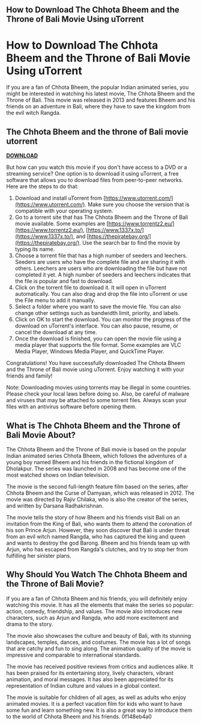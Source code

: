 ## How to Download The Chhota Bheem and the Throne of Bali Movie Using uTorrent

  
# How to Download The Chhota Bheem and the Throne of Bali Movie Using uTorrent
  
If you are a fan of Chhota Bheem, the popular Indian animated series, you might be interested in watching his latest movie, The Chhota Bheem and the Throne of Bali. This movie was released in 2013 and features Bheem and his friends on an adventure in Bali, where they have to save the kingdom from the evil witch Rangda.
 
## The Chhota Bheem and the throne of Bali movie utorrent


[**DOWNLOAD**](https://www.google.com/url?q=https%3A%2F%2Fbyltly.com%2F2tKFvc&sa=D&sntz=1&usg=AOvVaw3bSCJH1e6GaLgW4C2T70AH)

  
But how can you watch this movie if you don't have access to a DVD or a streaming service? One option is to download it using uTorrent, a free software that allows you to download files from peer-to-peer networks. Here are the steps to do that:
  
1. Download and install uTorrent from [https://www.utorrent.com/](https://www.utorrent.com/). Make sure you choose the version that is compatible with your operating system.
2. Go to a torrent site that has The Chhota Bheem and the Throne of Bali movie available. Some examples are [https://www.torrentz2.eu/](https://www.torrentz2.eu/), [https://www.1337x.to/](https://www.1337x.to/), and [https://thepiratebay.org/](https://thepiratebay.org/). Use the search bar to find the movie by typing its name.
3. Choose a torrent file that has a high number of seeders and leechers. Seeders are users who have the complete file and are sharing it with others. Leechers are users who are downloading the file but have not completed it yet. A high number of seeders and leechers indicates that the file is popular and fast to download.
4. Click on the torrent file to download it. It will open in uTorrent automatically. You can also drag and drop the file into uTorrent or use the File menu to add it manually.
5. Select a folder where you want to save the movie file. You can also change other settings such as bandwidth limit, priority, and labels.
6. Click on OK to start the download. You can monitor the progress of the download on uTorrent's interface. You can also pause, resume, or cancel the download at any time.
7. Once the download is finished, you can open the movie file using a media player that supports the file format. Some examples are VLC Media Player, Windows Media Player, and QuickTime Player.

Congratulations! You have successfully downloaded The Chhota Bheem and the Throne of Bali movie using uTorrent. Enjoy watching it with your friends and family!
  
Note: Downloading movies using torrents may be illegal in some countries. Please check your local laws before doing so. Also, be careful of malware and viruses that may be attached to some torrent files. Always scan your files with an antivirus software before opening them.
  
## What is The Chhota Bheem and the Throne of Bali Movie About?
  
The Chhota Bheem and the Throne of Bali movie is based on the popular Indian animated series Chhota Bheem, which follows the adventures of a young boy named Bheem and his friends in the fictional kingdom of Dholakpur. The series was launched in 2008 and has become one of the most watched shows on Indian television.
  
The movie is the second full-length feature film based on the series, after Chhota Bheem and the Curse of Damyaan, which was released in 2012. The movie was directed by Rajiv Chilaka, who is also the creator of the series, and written by Darsana Radhakrishnan.
  
The movie tells the story of how Bheem and his friends visit Bali on an invitation from the King of Bali, who wants them to attend the coronation of his son Prince Arjun. However, they soon discover that Bali is under threat from an evil witch named Rangda, who has captured the king and queen and wants to destroy the god Barong. Bheem and his friends team up with Arjun, who has escaped from Rangda's clutches, and try to stop her from fulfilling her sinister plans.
  
## Why Should You Watch The Chhota Bheem and the Throne of Bali Movie?
  
If you are a fan of Chhota Bheem and his friends, you will definitely enjoy watching this movie. It has all the elements that make the series so popular: action, comedy, friendship, and values. The movie also introduces new characters, such as Arjun and Rangda, who add more excitement and drama to the story.
  
The movie also showcases the culture and beauty of Bali, with its stunning landscapes, temples, dances, and costumes. The movie has a lot of songs that are catchy and fun to sing along. The animation quality of the movie is impressive and comparable to international standards.
  
The movie has received positive reviews from critics and audiences alike. It has been praised for its entertaining story, lively characters, vibrant animation, and moral messages. It has also been appreciated for its representation of Indian culture and values in a global context.
  
The movie is suitable for children of all ages, as well as adults who enjoy animated movies. It is a perfect vacation film for kids who want to have some fun and learn something new. It is also a great way to introduce them to the world of Chhota Bheem and his friends.
 0f148eb4a0
